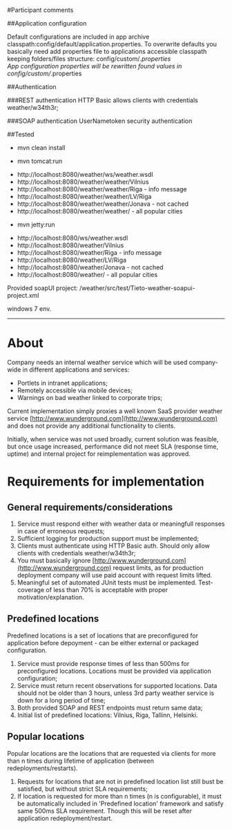 #Participant comments

##Application configuration

Default configurations are included in app archive classpath:config/default/application.properties. To overwrite defaults you basically need add properties file to applications accessible classpath keeping folders/files structure: config/custom/*.properties  
App configuration properties will be rewritten found values in config/custom/*.properties


##Authentication

###REST authentication
HTTP Basic allows clients with credentials weather/w34th3r;

###SOAP authentication
UserNametoken security authentication



##Tested


* mvn clean install

* mvn tomcat:run
 - http://localhost:8080/weather/ws/weather.wsdl
 - http://localhost:8080/weather/weather/Vilnius
 - http://localhost:8080/weather/weather/Riga - info message
 - http://localhost:8080/weather/weather/LV/Riga 
 - http://localhost:8080/weather/weather/Jonava - not cached
 - http://localhost:8080/weather/weather/ - all popular cities
  
* mvn jetty:run
 - http://localhost:8080/ws/weather.wsdl
 - http://localhost:8080/weather/Vilnius
 - http://localhost:8080/weather/Riga - info message
 - http://localhost:8080/weather/LV/Riga 
 - http://localhost:8080/weather/Jonava - not cached
 - http://localhost:8080/weather/ - all popular cities

Provided soapUI project: /weather/src/test/Tieto-weather-soapui-project.xml 
  
windows 7 env.



------------------------------------------------------------------------------------------------------

# About

Company needs an internal weather service which will be used company-wide in different applications and services:

 * Portlets in intranet applications;
 * Remotely accessible via mobile devices;
 * Warnings on bad weather linked to corporate trips;


Current implementation simply proxies a well known SaaS provider weather service [http://www.wunderground.com](http://www.wunderground.com) and does not provide any additional functionality to clients. 

Initially, when service was not used broadly, current solution was feasible, but once usage increased, performance did not meet SLA (response time, uptime) and internal project for reimplementation was approved.

# Requirements for implementation

## General requirements/considerations

 1. Service must respond either with weather data or meaningfull responses in case of erroneous requests;
 2. Sufficient logging for production support must be implemented;
 3. Clients must authenticate using HTTP Basic auth. Should only allow clients with credentials weather/w34th3r;
 4. You must basically ignore [http://www.wunderground.com](http://www.wunderground.com) request limits, as for production deployment company will use paid account with request limits lifted.
 5. Meaningful set of automated JUnit tests must be implemented. Test-coverage of less than 70% is acceptable with proper motivation/explanation.

## Predefined locations

Predefined locations is a set of locations that are preconfigured for application before depoyment - can be either external or packaged configuration.

 1. Service must provide response times of less than 500ms for preconfigured locations. Locations must be provided via application configuration;
 2. Service must return recent observations for supported locations. Data should not be older than 3 hours, unless 3rd party weather service is down for a long period of time;
 3. Both provided SOAP and REST endpoints must return same data;
 4. Initial list of predefined locations: Vilnius, Riga, Tallinn, Helsinki.

## Popular locations

Popular locations are the locations that are requested via clients for more than n times during lifetime of application (between redeployments/restarts).

 1. Requests for locations that are not in predefined location list still bust be satisfied, but without strict SLA requirements;
 2. If location is requested for more than n times (n is configurable), it must be automatically included in 'Predefined location' framework and satisfy same 500ms SLA requirement. Though this will be reset after application redeployment/restart.

 

